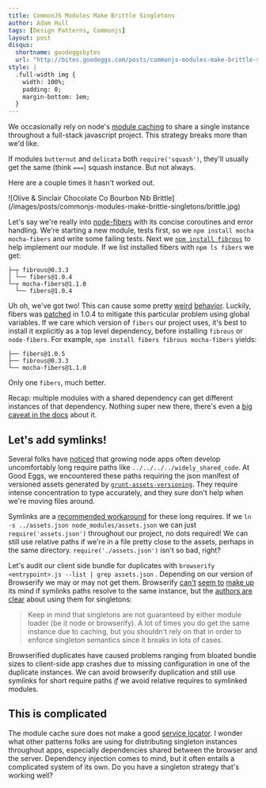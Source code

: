 ```yaml
---
title: CommonJS Modules Make Brittle Singletons
author: Adam Hull
tags: [Design Patterns, Commonjs]
layout: post
disqus:
  shortname: goodeggsbytes
  url: "http://bites.goodeggs.com/posts/commonjs-modules-make-brittle-singletons"
style: |
  .full-width img {
    width: 100%;
    padding: 0;
    margin-bottom: 1em;
  }
---
```


We occasionally rely on node's [module caching](http://nodejs.org/api/modules.html#modules_caching) to share a single instance throughout a full-stack javascript project. This strategy breaks more than we'd like.

If modules `butternut` and `delicata` both `require('squash')`, they'll usually get the same (think `===`) squash instance. But not always.

Here are a couple times it hasn't worked out.

<!-- more -->

<div class="full-width">
![Olive &amp; Sinclair Chocolate Co
Bourbon Nib Brittle](/images/posts/commonjs-modules-make-brittle-singletons/brittle.jpg)
</div>


Let's say we're really into [node-fibers](https://github.com/laverdet/node-fibers) with its concise coroutines and error handling. We're starting a new module, tests first, so we `npm install mocha mocha-fibers` and write some failing tests.  Next we [`npm install fibrous`](https://github.com/goodeggs/fibrous) to help implement our module.  If we list installed fibers with `npm ls fibers` we get:

```
├─┬ fibrous@0.3.3
│ └── fibers@1.0.4
└─┬ mocha-fibers@1.1.0
  └── fibers@1.0.4
```

Uh oh, we've got two! This can cause some pretty [weird](https://github.com/laverdet/node-fibers/issues/102) [behavior](https://github.com/laverdet/node-fibers/issues/177).  Luckily, fibers was [patched](https://github.com/laverdet/node-fibers/commit/d9bc3a7b9d486d6f45170501de8626d52dfa5dfa) in 1.0.4 to mitigate  this particular problem using global variables.  If we care  which version of `fibers` our project uses, it's best to install it explicitly as a top level dependency, before installing `fibrous` or `node-fibers`.  For example, `npm install fibers fibrous mocha-fibers` yields:

```
├── fibers@1.0.5
├── fibrous@0.3.3
└── mocha-fibers@1.1.0
```

Only one `fibers`, much better.

Recap: multiple modules with a shared dependency can get different instances of that dependency. Nothing super new there, there's even a [big caveat in the docs](http://nodejs.org/api/modules.html#modules_module_caching_caveats) about it.

Let's add symlinks!
-------------------

Several folks have [noticed](http://lostechies.com/derickbailey/2014/02/20/how-i-work-around-the-require-problem-in-nodejs/) that growing node apps often develop uncomfortably long require paths like `../../../../widely_shared_code`. At Good Eggs, we encountered these paths requiring the json manifest of versioned assets generated by [`grunt-assets-versioning`](https://www.npmjs.com/package/grunt-assets-versioning). They require intense concentration to type accurately, and they sure don't help when we're moving files around.

Symlinks are a [recommended workaround](https://github.com/substack/browserify-handbook#avoiding-) for these long requires. If we `ln -s ../assets.json node_modules/assets.json` we can just `require('assets.json')` throughout our project, no dots required!  We can still use relative paths if we're in a file pretty close to the assets, perhaps in the same directory.  `require('./assets.json')` isn't so bad, right?

Let's audit our client side bundle for duplicates with `browserify <entrypoint>.js --list | grep assets.json` .  Depending on our version of Browserify we may or may not get them.  Browserify [can't](https://github.com/substack/node-browserify/issues/692) [seem to](https://github.com/substack/node-browserify/pull/713) [make up](https://github.com/substack/node-browserify/issues/1063) its mind if symlinks paths resolve to the same instance, but the [authors are clear](https://github.com/substack/node-browserify/issues/692#issuecomment-37999643) about using them for singletons:

> Keep in mind that singletons are not guaranteed by either module loader (be it node or browserify). A lot of times you do get the same instance due to caching, but you shouldn't rely on that in order to enforce singleton semantics since it breaks in lots of cases.

Browserified duplicates have caused problems ranging from bloated bundle sizes to client-side app crashes due to missing configuration in one of the duplicate instances.  We can avoid browserify duplication and still use symlinks for short require paths *if* we avoid relative requires to symlinked modules.

This is complicated
-------------------

The module cache sure does not make a good [service locator](http://martinfowler.com/articles/injection.html#UsingAServiceLocator). I wonder what other patterns folks are using for distributing singleton instances throughout apps, especially dependencies shared between the browser and the server.  Dependency injection comes to mind, but it often entails  a complicated system of its own. Do you have a singleton strategy that's working well?

